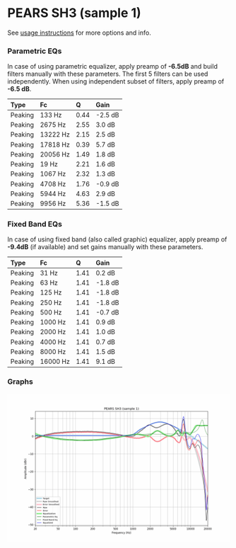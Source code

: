 # PEARS SH3 (sample 1)
See [usage instructions](https://github.com/jaakkopasanen/AutoEq#usage) for more options and info.

### Parametric EQs
In case of using parametric equalizer, apply preamp of **-6.5dB** and build filters manually
with these parameters. The first 5 filters can be used independently.
When using independent subset of filters, apply preamp of **-6.5 dB**.

| Type    | Fc       |    Q | Gain    |
|:--------|:---------|:-----|:--------|
| Peaking | 133 Hz   | 0.44 | -2.5 dB |
| Peaking | 2675 Hz  | 2.55 | 3.0 dB  |
| Peaking | 13222 Hz | 2.15 | 2.5 dB  |
| Peaking | 17818 Hz | 0.39 | 5.7 dB  |
| Peaking | 20056 Hz | 1.49 | 1.8 dB  |
| Peaking | 19 Hz    | 2.21 | 1.6 dB  |
| Peaking | 1067 Hz  | 2.32 | 1.3 dB  |
| Peaking | 4708 Hz  | 1.76 | -0.9 dB |
| Peaking | 5944 Hz  | 4.63 | 2.9 dB  |
| Peaking | 9956 Hz  | 5.36 | -1.5 dB |

### Fixed Band EQs
In case of using fixed band (also called graphic) equalizer, apply preamp of **-9.4dB**
(if available) and set gains manually with these parameters.

| Type    | Fc       |    Q | Gain    |
|:--------|:---------|:-----|:--------|
| Peaking | 31 Hz    | 1.41 | 0.2 dB  |
| Peaking | 63 Hz    | 1.41 | -1.8 dB |
| Peaking | 125 Hz   | 1.41 | -1.8 dB |
| Peaking | 250 Hz   | 1.41 | -1.8 dB |
| Peaking | 500 Hz   | 1.41 | -0.7 dB |
| Peaking | 1000 Hz  | 1.41 | 0.9 dB  |
| Peaking | 2000 Hz  | 1.41 | 1.0 dB  |
| Peaking | 4000 Hz  | 1.41 | 0.7 dB  |
| Peaking | 8000 Hz  | 1.41 | 1.5 dB  |
| Peaking | 16000 Hz | 1.41 | 9.1 dB  |

### Graphs
![](./PEARS%20SH3%20(sample%201).png)